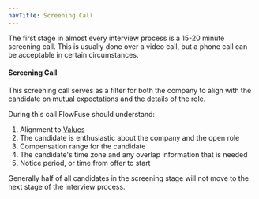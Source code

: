 ```yaml
---
navTitle: Screening Call
---
```


The first stage in almost every interview process is a 15-20 minute screening call. 
This is usually done over a video call, but a phone call can be acceptable in certain circumstances. 

#### Screening Call

This screening call serves as a filter for both the company to align with the candidate on mutual expectations and the details of the role. 

During this call FlowFuse should understand:
1. Alignment to [Values](../../company/values.md)
1. The candidate is enthusiastic about the company and the open role
1. Compensation range for the candidate
1. The candidate's time zone and any overlap information that is needed
1. Notice period, or time from offer to start

Generally half of all candidates in the screening stage will not move to the next stage of the interview process.
